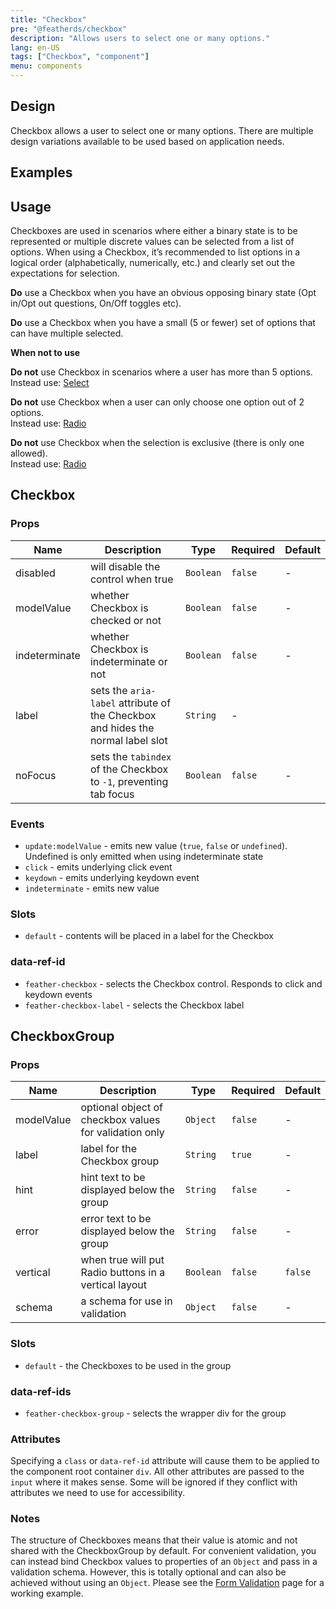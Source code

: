 ```yaml
---
title: "Checkbox"
pre: "@featherds/checkbox"
description: "Allows users to select one or many options."
lang: en-US
tags: ["Checkbox", "component"]
menu: components
---
```


## Design

Checkbox allows a user to select one or many options. There are multiple design variations available to be used based on application needs.

## Examples

<Checkbox-Examples />

## Usage

Checkboxes are used in scenarios where either a binary state is to be represented or multiple discrete values can be selected from a list of options. When using a Checkbox, it’s recommended to list options in a logical order (alphabetically, numerically, etc.) and clearly set out the expectations for selection.

**Do** use a Checkbox when you have an obvious opposing binary state (Opt in/Opt out questions, On/Off toggles etc).

**Do** use a Checkbox when you have a small (5 or fewer) set of options that can have multiple selected.

**When not to use**

**Do not** use Checkbox in scenarios where a user has more than 5 options.<br />
Instead use:
[Select](/Components/Select/)

**Do not** use Checkbox when a user can only choose one option out of 2 options.<br />
Instead use:
[Radio](/Components/Radio/)

**Do not** use Checkbox when the selection is exclusive (there is only one allowed).<br />
Instead use:
[Radio](/Components/Radio/)

## Checkbox

### Props

| Name          | Description                                                                     | Type      | Required | Default |
| ------------- | ------------------------------------------------------------------------------- | --------- | -------- | ------- |
| disabled      | will disable the control when true                                              | `Boolean` | `false`  | -       |
| modelValue    | whether Checkbox is checked or not                                              | `Boolean` | `false`  | -       |
| indeterminate | whether Checkbox is indeterminate or not                                        | `Boolean` | `false`  | -       |
| label         | sets the `aria-label` attribute of the Checkbox and hides the normal label slot | `String`  | -        |         |
| noFocus       | sets the `tabindex` of the Checkbox to `-1`, preventing tab focus               | `Boolean` | `false`  | -       |

### Events

- `update:modelValue` - emits new value (`true`, `false` or `undefined`). Undefined is only emitted when using indeterminate state
- `click` - emits underlying click event
- `keydown` - emits underlying keydown event
- `indeterminate` - emits new value

### Slots

- `default` - contents will be placed in a label for the Checkbox

### data-ref-id

- `feather-checkbox` - selects the Checkbox control. Responds to click and keydown events
- `feather-checkbox-label` - selects the Checkbox label

## CheckboxGroup

### Props

| Name       | Description                                            | Type      | Required | Default |
| ---------- | ------------------------------------------------------ | --------- | -------- | ------- |
| modelValue | optional object of checkbox values for validation only | `Object`  | `false`  | -       |
| label      | label for the Checkbox group                           | `String`  | `true`   | -       |
| hint       | hint text to be displayed below the group              | `String`  | `false`  | -       |
| error      | error text to be displayed below the group             | `String`  | `false`  | -       |
| vertical   | when true will put Radio buttons in a vertical layout  | `Boolean` | `false`  | `false` |
| schema     | a schema for use in validation                         | `Object`  | `false`  | -       |

### Slots

- `default` - the Checkboxes to be used in the group

### data-ref-ids

- `feather-checkbox-group` - selects the wrapper div for the group

### Attributes

Specifying a `class` or `data-ref-id` attribute will cause them to be applied to the component root container `div`. All other attributes are passed to the `input` where it makes sense. Some will be ignored if they conflict with attributes we need to use for accessibility.

### Notes

The structure of Checkboxes means that their value is atomic and not shared with the CheckboxGroup by default. For convenient validation, you can instead bind Checkbox values to properties of an `Object` and pass in a validation schema. However, this is totally optional and can also be achieved without using an `Object`. Please see the [Form Validation](/Components/FormValidation/) page for a working example.
